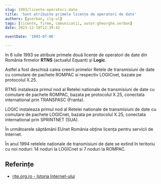 ```yaml
---
slug: 1993/licente-operatori-date
title: 'Sunt atribuite primele licențe de operatori de date'
authors: [gserban, ilg-ul]
tags: [licente, firme, comunicatii, autor:gheorghe.serban]
date: 2023-12-10T12:39:42

eventDate: '1993-07-06'

---
```


In 6 iulie 1993 se atribuie primele două licențe de operatori de date
din România firmelor **RTNS** (actualul Equant) și **Logic**.

<!-- truncate -->

Astfel a fost deschisă calea creerii primelor Retele de transmisiuni de
date cu comutare de pachete ROMPAC si respectiv LOGICnet, bazate pe
protocolul X.25.

RTNS instaleaza primul nod al Retelei nationale de transmisiuni de
date cu comutare de pachete ROMPAC, bazata pe protocolul X.25,
conectata international prin TRANSPASC (Franta).

LOGIC instaleaza primul nod al Retelei nationale de transmisiuni
de date cu comutare de pachete LOGICnet, bazata pe protocolul X.25,
conectata international prin SPRINTNET (SUA).

În următoarele săptămâni EUnet România obține licența pentru servicii
de Internet.

În anul 1994 retelele naționale de transmisiuni de date se extind în
teritoriu cu noi noduri: 14 noduri la LOGICnet si 7 noduri la ROMPAC.

## Referințe

- [rite.org.ro - Istoria Internet-ului](https://rite.org.ro/istoria-internetului/)
